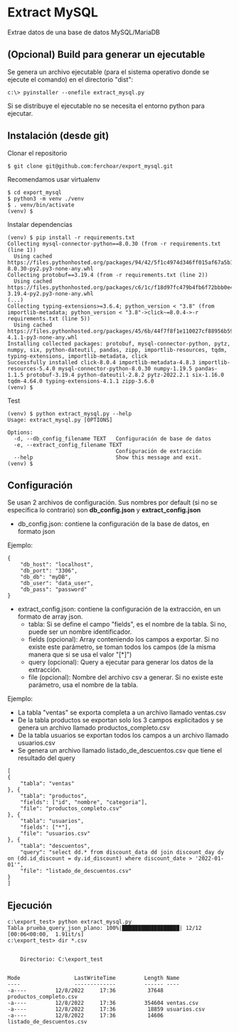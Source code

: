 
# Extract MySQL
Extrae datos de una base de datos MySQL/MariaDB


##  (Opcional) Build para generar un ejecutable
Se genera un archivo ejecutable (para el sistema operativo donde se ejecute el comando) en el directorio "dist":
```
c:\> pyinstaller --onefile extract_mysql.py
```
Si se distribuye el ejecutable no se necesita el entorno python para ejecutar.

## Instalación (desde git)
Clonar el repositorio
```
$ git clone git@github.com:ferchoar/export_mysql.git
```

Recomendamos usar virtualenv
```
$ cd export_mysql
$ python3 -m venv ./venv
$ . venv/bin/activate
(venv) $
```
Instalar dependencias
```
(venv) $ pip install -r requirements.txt
Collecting mysql-connector-python==8.0.30 (from -r requirements.txt (line 1))
  Using cached https://files.pythonhosted.org/packages/94/42/5f1c4974d346ff015af67a5b1b1818487caaee60659aefd7263af3e2e52a/mysql_connector_python-8.0.30-py2.py3-none-any.whl
Collecting protobuf==3.19.4 (from -r requirements.txt (line 2))
  Using cached https://files.pythonhosted.org/packages/c6/1c/f18d97fc479b4fb6f72bbb0e41188575362e3bbd31014cf294ef0fdec8bf/protobuf-3.19.4-py2.py3-none-any.whl
(...)
Collecting typing-extensions>=3.6.4; python_version < "3.8" (from importlib-metadata; python_version < "3.8"->click~=8.0.4->-r requirements.txt (line 5))
  Using cached https://files.pythonhosted.org/packages/45/6b/44f7f8f1e110027cf88956b59f2fad776cca7e1704396d043f89effd3a0e/typing_extensions-4.1.1-py3-none-any.whl
Installing collected packages: protobuf, mysql-connector-python, pytz, numpy, six, python-dateutil, pandas, zipp, importlib-resources, tqdm, typing-extensions, importlib-metadata, click
Successfully installed click-8.0.4 importlib-metadata-4.8.3 importlib-resources-5.4.0 mysql-connector-python-8.0.30 numpy-1.19.5 pandas-1.1.5 protobuf-3.19.4 python-dateutil-2.8.2 pytz-2022.2.1 six-1.16.0 tqdm-4.64.0 typing-extensions-4.1.1 zipp-3.6.0
(venv) $ 
```
Test
```
(venv) $ python extract_mysql.py --help
Usage: extract_mysql.py [OPTIONS]

Options:
  -d, --db_config_filename TEXT   Configuración de base de datos
  -e, --extract_config_filename TEXT
                                  Configuración de extracción
  --help                          Show this message and exit.
(venv) $

```

## Configuración
Se usan 2 archivos de configuración. Sus nombres por default (si no se especifica lo contrario) 
son **db_config.json** y **extract_config.json**
* db_config.json: contiene la configuración de la base de datos, en formato json

Ejemplo:
```
{
    "db_host": "localhost",
    "db_port": "3306",
    "db_db": "myDB",
    "db_user": "data_user",
    "db_pass": "password"
}
```
* extract_config.json: contiene la configuración de la extracción, en un formato de array json.
  * tabla: Si se define el campo "fields", es el nombre de la tabla. Si no, puede ser un nombre identificador.
  * fields (opcional): Array conteniendo los campos a exportar. Si no existe este parámetro, se toman todos los campos (de la misma manera que si se usa el valor "[*]") 
  * query (opcional): Query a ejecutar para generar los datos de la extracción. 
  * file (opcional): Nombre del archivo csv a generar. Si no existe este parámetro, usa el nombre de la tabla.


Ejemplo:
* La tabla "ventas" se exporta completa a un archivo llamado ventas.csv
* De la tabla productos se exportan solo los 3 campos explicitados y se genera un archivo llamado productos_completo.csv
* De la tabla usuarios se exportan todos los campos a un archivo llamado usuarios.csv
* Se genera un archivo llamado listado_de_descuentos.csv que tiene el resultado del query
```
[
{
    "tabla": "ventas"
}, {
    "tabla": "productos",
    "fields": ["id", "nombre", "categoria"],
    "file": "productos_completo.csv"
}, {
    "tabla": "usuarios",
    "fields": ["*"],
    "file": "usuarios.csv"
}, {
    "tabla": "descuentos",
    "query": "select dd.* from discount_data dd join discount_day dy on (dd.id_discount = dy.id_discount) where discount_date > '2022-01-01'",
    "file": "listado_de_descuentos.csv"
}
]
```

## Ejecución
```
c:\export_test> python extract_mysql.py     
Tabla prueba_query_json_plano: 100%|██████████████████| 12/12 [00:06<00:00,  1.91it/s]
c:\export_test> dir *.csv


    Directorio: C:\export_test


Mode                 LastWriteTime         Length Name
----                 -------------         ------ ----
-a----         12/8/2022     17:36          37648 productos_completo.csv
-a----         12/8/2022     17:36         354604 ventas.csv
-a----         12/8/2022     17:36          18859 usuarios.csv
-a----         12/8/2022     17:36          14606 listado_de_descuentos.csv
```